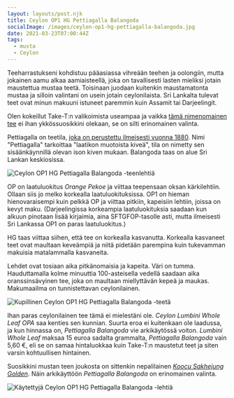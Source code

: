 ```yaml
---
layout: layouts/post.njk
title: Ceylon OP1 HG Pettiagalla Balangoda
socialImage: /images/ceylon-op1-hg-pettiagalla-balangoda.jpg
date: 2021-03-23T07:00:44Z
tags:
  - musta
  - Ceylon
---
```

Teeharrastukseni kohdistuu pääasiassa vihreään teehen ja oolongiin, mutta jokainen aamu alkaa aamiaisteellä, joka on tavallisesti lasten mieliksi jotain maustettua mustaa teetä. Toisinaan juodaan kuitenkin maustamatonta mustaa ja silloin valintani on usein jotain ceylonilaista. Sri Lankalta tulevat teet ovat minun makuuni istuneet paremmin kuin Assamit tai Darjeelingit.

Olen kokeillut Take-T:n valikoimista useampaa ja vaikka [tämä nimenomainen tee](https://take-t.fi/products/ceylon-op1-hg-pettiagalla-balangoda) ei ihan ykkössuosikkini olekaan, se on silti erinomainen valinta.

Pettiagalla on teetila, [joka on perustettu ilmeisesti vuonna 1880](https://www.historyofceylontea.com/tea-estates/estates-registry/pettiagalla--1618.html). Nimi "Pettiagalla" tarkoittaa "laatikon muotoista kiveä", tila on nimetty sen sisäänkäynnillä olevan ison kiven mukaan. Balangoda taas on alue Sri Lankan keskiosissa.

![Ceylon OP1 HG Pettiagalla Balangoda -teenlehtiä](/images/ceylon-op1-hg-pettiagalla-balangoda.jpg)

OP on laatuluokitus *Orange Pekoe* ja viittaa teepensaan oksan kärkilehtiin. Ollaan siis jo melko korkealla laatuluokituksissa. OP1 on hieman hienovaraisempi kuin pelkkä OP ja viittaa pitkiin, kapeisiin lehtiin, joissa on kevyt maku. (Darjeelingissa korkeampia laatuluokituksia saadaan kun alkuun pinotaan lisää kirjaimia, aina SFTGFOP-tasolle asti, mutta ilmeisesti Sri Lankassa OP1 on paras laatuluokitus.)

HG taas viittaa siihen, että tee on korkealla kasvanutta. Korkealla kasvaneet teet ovat maultaan keveämpiä ja niitä pidetään parempina kuin tukevamman makuisia matalammalla kasvaneita.

Lehdet ovat tosiaan aika pitkänomaisia ja kapeita. Väri on tumma. Hauduttamalla kolme minuuttia 100-asteisella vedellä saadaan aika oranssinsävyinen tee, joka on maultaan miellyttävän kepeä ja maukas. Makumaailma on tunnistettavan ceylonilainen.

![Kupillinen Ceylon OP1 HG Pettiagalla Balangoda -teetä](/images/ceylon-op1-hg-pettiagalla-balangoda-kuppi.jpg)

Ihan paras ceylonilainen tee tämä ei mielestäni ole. *Ceylon Lumbini Whole Leaf OPA* saa kenties sen kunnian. Suurta eroa ei kuitenkaan ole laadussa, ja kun hinnassa on, *Pettiagalla Balangoda* vie arkikäytössä voiton. *Lumbini Whole Leaf* maksaa 15 euroa sadalta grammalta, *Pettiagalla Balangoda* vain 5,60 €, eli se on samaa hintaluokkaa kuin Take-T:n maustetut teet ja siten varsin kohtuullisen hintainen.

Suosikkini mustan teen joukosta on sittenkin nepalilainen *[Koocu Sakhejung Golden](/posts/nepal-koocu-sakhejung-golden-tea-organic/)*. Näin arkikäyttöön *Pettiagalla Balangoda* on erinomainen valinta.

![Käytettyjä Ceylon OP1 HG Pettiagalla Balangoda -lehtiä](/images/ceylon-op1-hg-pettiagalla-balangoda-lehdet.jpg)